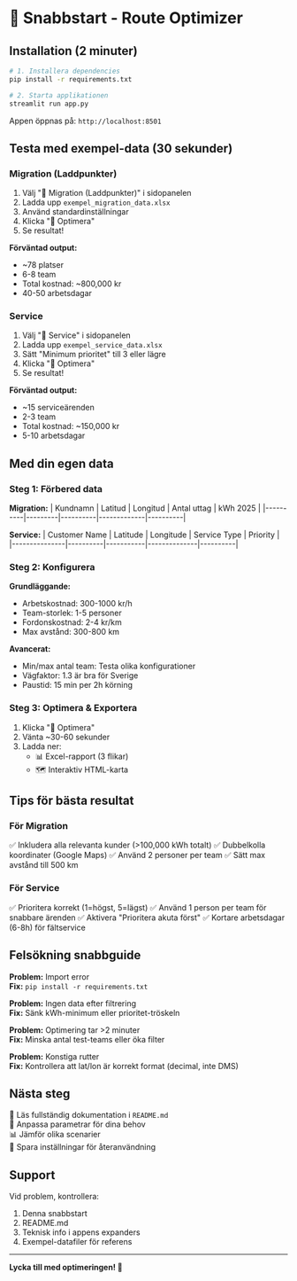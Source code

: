 # 🚀 Snabbstart - Route Optimizer

## Installation (2 minuter)

```bash
# 1. Installera dependencies
pip install -r requirements.txt

# 2. Starta applikationen
streamlit run app.py
```

Appen öppnas på: `http://localhost:8501`

## Testa med exempel-data (30 sekunder)

### Migration (Laddpunkter)

1. Välj "🔌 Migration (Laddpunkter)" i sidopanelen
2. Ladda upp `exempel_migration_data.xlsx`
3. Använd standardinställningar
4. Klicka "🚀 Optimera"
5. Se resultat!

**Förväntad output:**
- ~78 platser
- 6-8 team
- Total kostnad: ~800,000 kr
- 40-50 arbetsdagar

### Service

1. Välj "🔧 Service" i sidopanelen  
2. Ladda upp `exempel_service_data.xlsx`
3. Sätt "Minimum prioritet" till 3 eller lägre
4. Klicka "🚀 Optimera"
5. Se resultat!

**Förväntad output:**
- ~15 serviceärenden
- 2-3 team
- Total kostnad: ~150,000 kr
- 5-10 arbetsdagar

## Med din egen data

### Steg 1: Förbered data

**Migration:**
| Kundnamn | Latitud | Longitud | Antal uttag | kWh 2025 |
|----------|---------|----------|-------------|----------|

**Service:**
| Customer Name | Latitude | Longitude | Service Type | Priority |
|---------------|----------|-----------|--------------|----------|

### Steg 2: Konfigurera

**Grundläggande:**
- Arbetskostnad: 300-1000 kr/h
- Team-storlek: 1-5 personer
- Fordonskostnad: 2-4 kr/km
- Max avstånd: 300-800 km

**Avancerat:**
- Min/max antal team: Testa olika konfigurationer
- Vägfaktor: 1.3 är bra för Sverige
- Paustid: 15 min per 2h körning

### Steg 3: Optimera & Exportera

1. Klicka "🚀 Optimera"
2. Vänta ~30-60 sekunder
3. Ladda ner:
   - 📊 Excel-rapport (3 flikar)
   - 🗺️ Interaktiv HTML-karta

## Tips för bästa resultat

### För Migration
✅ Inkludera alla relevanta kunder (>100,000 kWh totalt)
✅ Dubbelkolla koordinater (Google Maps)
✅ Använd 2 personer per team
✅ Sätt max avstånd till 500 km

### För Service  
✅ Prioritera korrekt (1=högst, 5=lägst)
✅ Använd 1 person per team för snabbare ärenden
✅ Aktivera "Prioritera akuta först"
✅ Kortare arbetsdagar (6-8h) för fältservice

## Felsökning snabbguide

**Problem:** Import error  
**Fix:** `pip install -r requirements.txt`

**Problem:** Ingen data efter filtrering  
**Fix:** Sänk kWh-minimum eller prioritet-tröskeln

**Problem:** Optimering tar >2 minuter  
**Fix:** Minska antal test-teams eller öka filter

**Problem:** Konstiga rutter  
**Fix:** Kontrollera att lat/lon är korrekt format (decimal, inte DMS)

## Nästa steg

📖 Läs fullständig dokumentation i `README.md`  
🔧 Anpassa parametrar för dina behov  
📊 Jämför olika scenarier  
💾 Spara inställningar för återanvändning

## Support

Vid problem, kontrollera:
1. Denna snabbstart
2. README.md
3. Teknisk info i appens expanders
4. Exempel-datafiler för referens

---

**Lycka till med optimeringen! 🎯**

